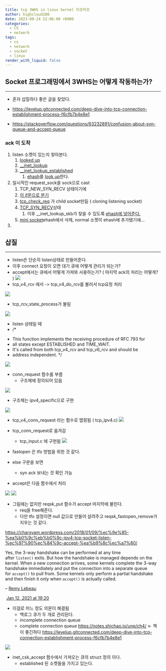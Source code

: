 ```yaml
---
title: tcp 3WHS in linux kernel 이것저것
author: highcloud100
date: 2023-09-24 22:06:00 +0900
categories:
  - CS
  - network
tags:
  - cs
  - network
  - socket
  - linux
render_with_liquid: false
---
```

## Socket 프로그래밍에서 3WHS는 어떻게 작동하는가?
---

- 혼자 삽질하다 좋은 글을 찾았다. 
- https://levelup.gitconnected.com/deep-dive-into-tcp-connection-establishment-process-f6cfb7b4e8e1

- https://stackoverflow.com/questions/63232891/confusion-about-syn-queue-and-accept-queue

### ack 이 도착
1. listen 소켓이 있는지 찾아본다. 
	1. [looked up](https://github.com/torvalds/linux/blob/4d6d4c7f541d7027beed4fb86eb2c451bd8d6fff/net/ipv4/tcp_ipv4.c#L2017)
	2. [__inet_lookup](https://github.com/torvalds/linux/blob/4d6d4c7f541d7027beed4fb86eb2c451bd8d6fff/include/net/inet_hashtables.h#L392)
	3. [__inet_lookup_established](https://github.com/torvalds/linux/blob/4d6d4c7f541d7027beed4fb86eb2c451bd8d6fff/net/ipv4/inet_hashtables.c#L471)
		1. [ehash](https://github.com/torvalds/linux/blob/4d6d4c7f541d7027beed4fb86eb2c451bd8d6fff/net/ipv4/inet_hashtables.c#L486)를 [look up](https://github.com/torvalds/linux/blob/4d6d4c7f541d7027beed4fb86eb2c451bd8d6fff/net/ipv4/inet_hashtables.c#L484-L500)한다.
2. 일시적인 request_sock을 sock으로 cast
	1. TCP_NEW_SYN_RECV 상태이기에 
	2. [이 if문으로 분기](https://github.com/torvalds/linux/blob/4d6d4c7f541d7027beed4fb86eb2c451bd8d6fff/net/ipv4/tcp_ipv4.c#L2027)
	3. [tcp_check_req](https://github.com/torvalds/linux/blob/4d6d4c7f541d7027beed4fb86eb2c451bd8d6fff/net/ipv4/tcp_ipv4.c#L2070) 가 child socket만듬 ( cloning listening socket)
	4. [TCP_SYN_RECV](https://github.com/torvalds/linux/blob/f1fcbaa18b28dec10281551dfe6ed3a3ed80e3d6/net/ipv4/inet_connection_sock.c#L1145)상태 
		1. 이후 __inet_lookup_skb가 찾을 수 있도록 [ehash에 넣어준다.](https://github.com/torvalds/linux/blob/f1fcbaa18b28dec10281551dfe6ed3a3ed80e3d6/net/ipv4/tcp_ipv4.c#L1630) 
	5. [mini socket](https://github.com/torvalds/linux/blob/4d6d4c7f541d7027beed4fb86eb2c451bd8d6fff/net/ipv4/inet_hashtables.c#L662)ehash에서 삭제, normal 소켓이 ehash에 추가됐기에...
3. 

## 삽질
---
- listen은 단순히 listen상태로 만들어준다. 
- 이후 connect 요청이 오면 대기 큐에 어떻게 관리가 되는가?
- accept에서는 큐에서 어떻게 가져와 사용하는가? ( 마지막 ack의 처리는 어떻게? )
![](/assets/img/Pasted%20image%2020230924224011.png)
- tcp_v4_rcv 에서 -> tcp_v4_do_rcv를 불러서 tcp요청 처리

![](/assets/img/Pasted%20image%2020230924224452.png)
- tcp_rcv_state_process가 불림


![](/assets/img/Pasted%20image%2020230924220650.png)
- listen 상태일 때 
- /*
 *	This function implements the receiving procedure of RFC 793 for
 *	all states except ESTABLISHED and TIME_WAIT.
 *	It's called from both tcp_v4_rcv and tcp_v6_rcv and should be
 *	address independent.
 */


![](/assets/img/Pasted%20image%2020230924220738.png)

- conn_request 함수를 부름
	- 구조체에 정의되어 있음

![](/assets/img/Pasted%20image%2020230924221006.png)

- 구조체는 ipv4_specific으로 구현

![](/assets/img/Pasted%20image%2020230924221107.png)
- tcp_v4_conn_request 라는 함수로 맵핑됨 ( tcp_ipv4.c) 
![](/assets/img/Pasted%20image%2020230924221242.png)
- tcp_conn_request로 움겨감
	- tcp_input.c 에 구현됨
![](/assets/img/Pasted%20image%2020230924221500.png)
- fastopen 은 tfo 방법을 위한 것 같다.
- else 구문을 보면 
	- syn ack 보내는 것 확인 가능

- accept은 다음 함수에서 처리

![](/assets/img/Pasted%20image%2020230924230552.png)
![](/assets/img/Pasted%20image%2020230924230625.png)

- 그림에는 없지만 reqsk_put 함수가 accept 마지막에 불린다. 
	- req을 free해준다. 
	- 다만 tfo 설정이면 null 값으로 만들어 살려주고 reqsk_fastopen_remove가 지우는 것 같다.

https://charsyam.wordpress.com/2018/01/09/%ec%9e%85-%ea%b0%9c%eb%b0%9c-ipv4-tcp-socket-listen-%ec%97%90%ec%84%9c-accept-%ea%b9%8c%ec%a7%80/


Yes, the 3-way handshake can be performed at any time after `listen()` exits. But how the handshake is managed depends on the kernel. When a new connection arrives, some kernels complete the 3-way handshake immediately and put the connection into a separate queue for `accept()` to pull from. Some kernels only perform a partial handshake and then finish it only when `accept()` is actually called. 

– [Remy Lebeau](https://stackoverflow.com/users/65863/remy-lebeau "556,824 reputation")

 [Jan 12, 2021 at 19:20](https://stackoverflow.com/questions/65689312/why-does-accept-block-when-listen-is-the-very-first-involved-in-tcp#comment116145241_65690315)


- 이걸로 어느 정도 의문이 해결됨
	- 백로그 큐가 두 개로 관리된다.
	- incomplete connection queue
	-  complete connection queue
https://notes.shichao.io/unp/ch4/ <- 책이 좋긴하다
https://levelup.gitconnected.com/deep-dive-into-tcp-connection-establishment-process-f6cfb7b4e8e1


![](/assets/img/Pasted%20image%2020230925094017.png)
- inet_csk_accept 함수에서 가져오는 큐의 struct 정의 이다. 
	- established 된 소켓들을 가지고 있는다. 
